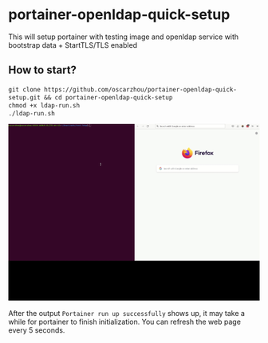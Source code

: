 # portainer-openldap-quick-setup
This will setup portainer with testing image and openldap service with bootstrap data + StartTLS/TLS enabled

## How to start?

```
git clone https://github.com/oscarzhou/portainer-openldap-quick-setup.git && cd portainer-openldap-quick-setup
chmod +x ldap-run.sh
./ldap-run.sh
```

![setup-openldap](/images/setup-openldap.gif)

After the output `Portainer run up successfully` shows up, it may take a while for portainer to finish initialization. You can refresh the web page every 5 seconds.  